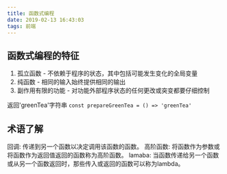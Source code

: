 ```yaml
---
title: 函数式编程
date: 2019-02-13 16:43:03
tags: 前端
---
```


## 函数式编程的特征
1. 孤立函数 - 不依赖于程序的状态，其中包括可能发生变化的全局变量
2. 纯函数 - 相同的输入始终提供相同的输出
3. 副作用有限的功能 - 对功能外部程序状态的任何更改或突变都要仔细控制

返回'greenTea'字符串
`const prepareGreenTea = () => 'greenTea'`

## 术语了解
回调: 传递到另一个函数以决定调用该函数的函数。
高阶函数: 将函数作为参数或将函数作为返回值返回的函数称为高阶函数。
lamaba: 当函数传递给另一个函数或从另一个函数返回时，那些传入或返回的函数可以称为lambda。



